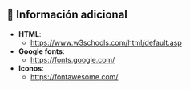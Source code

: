 ## 📌 Información adicional 
- **HTML**: 
    - https://www.w3schools.com/html/default.asp 
- **Google fonts**: 
    - https://fonts.google.com/
- **Iconos**: 
    - https://fontawesome.com/
